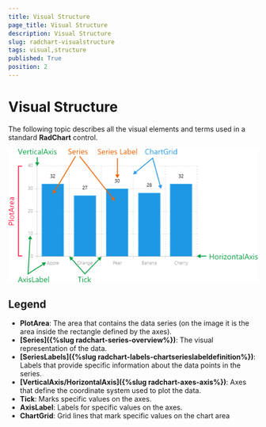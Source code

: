 ```yaml
---
title: Visual Structure
page_title: Visual Structure
description: Visual Structure
slug: radchart-visualstructure
tags: visual,structure
published: True
position: 2
---
```


# Visual Structure

The following topic describes all the visual elements and terms used in a standard **RadChart** control.

![Rad Chart-Visual Structure](images/RadChart-VisualStructure.png)

## Legend

* **PlotArea**: The area that contains the data series (on the image it is the area inside the rectangle defined by the axes).
* **[Series]({%slug radchart-series-overview%})**: The visual representation of the data.
* **[SeriesLabels]({%slug radchart-labels-chartserieslabeldefinition%})**: Labels that provide specific information about the data points in the series.
* **[VerticalAxis/HorizontalAxis]({%slug radchart-axes-axis%})**: Axes that define the coordinate system used to plot the data.
* **Tick**: Marks specific values on the axes.
* **AxisLabel**: Labels for specific values on the axes.
* **ChartGrid**: Grid lines that mark specific values on the chart area</td></tr></table>
